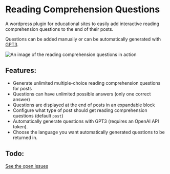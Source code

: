 # Reading Comprehension Questions
A wordpress plugin for educational sites to easily add interactive reading comprehension questions to the end of their posts.

Questions can be added manually or can be automatically generated with [GPT3](https://openai.com/api/).

![An image of the reading comprehension questions in action](../media/frontend-example.gif?raw=true)

## Features:
- Generate unlimited multiple-choice reading comprehension questions for posts
- Questions can have unlimited possible answers (only one correct answer)
- Questions are displayed at the end of posts in an expandable block
- Configure what type of post should get reading comprehension questions (default `post`)
- Automatically generate questions with GPT3 (requires an OpenAI API token).
- Choose the language you want automatically generated questions to be returned in.

## Todo:
[See the open issues](https://github.com/robby1066/wp-reading-comprehension-questions/issues)